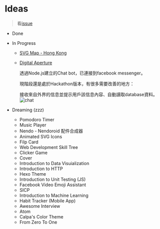 # Ideas
> 看[issue](https://github.com/calpa/ideas/issues)

* Done

* In Progress
	* [SVG Map - Hong Kong](http://codepen.io/calpa/full/zNEXXx/)
	* [Digital Aperture](https://github.com/calpa/Digital-Aperture)

		透過Node.js建立的Chat bot，已連接到facebook messenger。

		現階段還是處於Hackathon版本，有很多需要改善的地方：

		接收來自外界的信息並提示用戶該信息內容、自動讀取database資料。
		![chat](https://github.com/calpa/Digital-Aperture/blob/master/images/chat-1.png)
    
* Dreaming (zzz)
	* Pomodoro Timer
    * Music Player
    * Nendo - Nendoroid 配件合成器
    * Animated SVG Icons
    * Filp Card
    * Web Development Skill Tree
    * Clicker Game
    * Cover
    * Introduction to Data Visuialization
    * Introduction to HTTP
    * Hexo Theme
    * Introduction to Unit Testing (JS)
    * Facebook Video Emoji Assistant
    * SICP
    * Introduction to Machine Learning
    * Habit Tracker (Mobile App)
    * Awesome Interview
    * Atom
    * Calpa's Color Theme
    * From Zero To One
